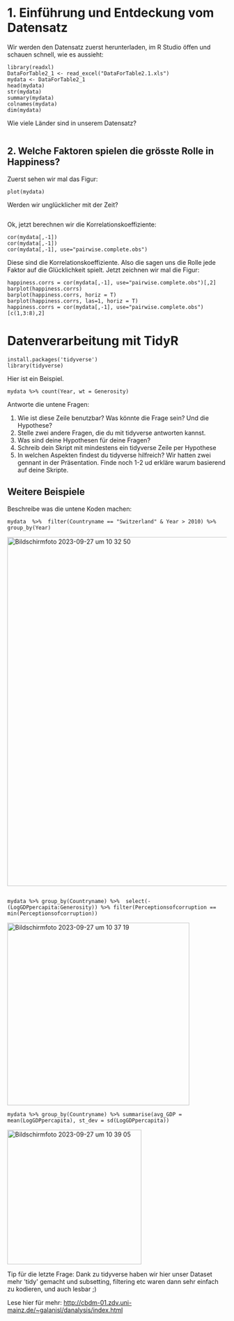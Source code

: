 # 1. Einführung und Entdeckung vom Datensatz

Wir werden den Datensatz zuerst herunterladen, im R Studio öffen und schauen schnell, wie es aussieht: 
```
library(readxl)
DataForTable2_1 <- read_excel("DataForTable2.1.xls")
mydata <- DataForTable2_1
head(mydata)
str(mydata)
summary(mydata)
colnames(mydata)
dim(mydata)
```
Wie viele Länder sind in unserem Datensatz?

```

```

## 2. Welche Faktoren spielen die grösste Rolle in Happiness?

Zuerst sehen wir mal das Figur:
```
plot(mydata)
```
Werden wir unglücklicher mit der Zeit?
```

```
Ok, jetzt berechnen wir die Korrelationskoeffiziente:
```
cor(mydata[,-1])
cor(mydata[,-1])
cor(mydata[,-1], use="pairwise.complete.obs")
```
Diese sind die Korrelationskoeffiziente. Also die sagen uns die Rolle jede Faktor auf die Glücklichkeit spielt. Jetzt zeichnen wir mal die Figur:
```
happiness.corrs = cor(mydata[,-1], use="pairwise.complete.obs")[,2]
barplot(happiness.corrs)
barplot(happiness.corrs, horiz = T)
barplot(happiness.corrs, las=1, horiz = T)
happiness.corrs = cor(mydata[,-1], use="pairwise.complete.obs")[c(1,3:8),2]
```

# Datenverarbeitung mit TidyR
```
install.packages('tidyverse')
library(tidyverse)
```

Hier ist ein Beispiel. 
```
mydata %>% count(Year, wt = Generosity)
```
Antworte die untene Fragen:
1) Wie ist diese Zeile benutzbar? Was könnte die Frage sein? Und die Hypothese?
2) Stelle zwei andere Fragen, die du mit tidyverse antworten kannst.
3) Was sind deine Hypothesen für deine Fragen?
4) Schreib dein Skript mit mindestens ein tidyverse Zeile per Hypothese
5) In welchen Aspekten findest du tidyverse hilfreich? Wir hatten zwei gennant in der Präsentation. Finde noch 1-2 ud erkläre warum basierend auf deine Skripte.



## Weitere Beispiele

Beschreibe was die untene Koden machen: 
```
mydata  %>%  filter(Countryname == "Switzerland" & Year > 2010) %>% group_by(Year)
```
<img width="799" alt="Bildschirmfoto 2023-09-27 um 10 32 50" src="https://github.com/tbilgin/DataScienceCourse/assets/26571015/47adbeaf-e4f1-41a6-a28c-d4bf3470b3d5">



```

mydata %>% group_by(Countryname) %>%  select(-(LogGDPpercapita:Generosity)) %>% filter(Perceptionsofcorruption == min(Perceptionsofcorruption))

```
<img width="418" alt="Bildschirmfoto 2023-09-27 um 10 37 19" src="https://github.com/tbilgin/DataScienceCourse/assets/26571015/df690d2e-9efe-41a6-938a-6180232f3124">

```
mydata %>% group_by(Countryname) %>% summarise(avg_GDP = mean(LogGDPpercapita), st_dev = sd(LogGDPpercapita))
```
<img width="308" alt="Bildschirmfoto 2023-09-27 um 10 39 05" src="https://github.com/tbilgin/DataScienceCourse/assets/26571015/638c953c-47d7-400c-a4c5-40c05c8b1f26">


Tip für die letzte Frage: Dank zu tidyverse haben wir hier unser Dataset mehr 'tidy' gemacht und subsetting, filtering etc waren dann sehr einfach zu kodieren, und auch lesbar ;)  


Lese hier für mehr: http://cbdm-01.zdv.uni-mainz.de/~galanisl/danalysis/index.html

